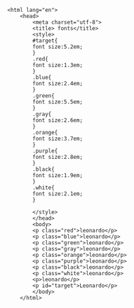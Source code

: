 <!doctype html>

	<html lang="en">
		<head>
			<meta charset="utf-8">
			<title> fonts</title>
			<style> 
			#target{
			font size:5.2em;
			}
			.red{
			font size:1.3em;
			}
			.blue{
			font size:2.4em;
			}
			.green{
			font size:5.5em;
			}
			.gray{
			font size:2.6em;
			}
			.orange{
			font size:3.7em;
			}
			.purple{
			font size:2.8em;
			}
			.black{
			font size:1.9em;
			}
			.white{
			font size:2.1em;
			}
			
			</style>
			</head>
			<body>
			<p class="red">leonardo</p>
			<p class="blue">leonardo</p>
			<p class="green">leonardo</p>
			<p class="gray">leonardo</p>
			<p class="orange">leonardo</p>
			<p class="purple">leonardo</p>
			<p class="black">leonardo</p>
			<p class="white">leonardo</p>
			<p>leonardo</p>
			<p id="target">Leonardo</p>
			</body>
		</html>
